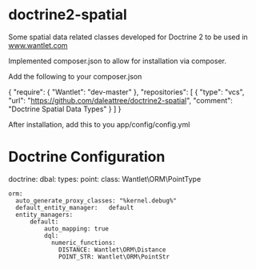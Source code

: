 doctrine2-spatial
=================

Some spatial data related classes developed for Doctrine 2 to be used in www.wantlet.com

Implemented composer.json to allow for installation via composer.

Add the following to your composer.json

{
    "require": { "Wantlet": "dev-master" },
    "repositories": [
        {
            "type": "vcs",
            "url": "https://github.com/daleattree/doctrine2-spatial",
            "comment": "Doctrine Spatial Data Types"
        }
    ]
}

After installation, add this to you app/config/config.yml

# Doctrine Configuration
doctrine:
    dbal:
        types:
            point:
                class:                Wantlet\ORM\PointType


    orm:
      auto_generate_proxy_classes: "%kernel.debug%"
      default_entity_manager:   default
      entity_managers:
          default:
              auto_mapping: true
              dql:
                numeric_functions:
                  DISTANCE: Wantlet\ORM\Distance
                  POINT_STR: Wantlet\ORM\PointStr

